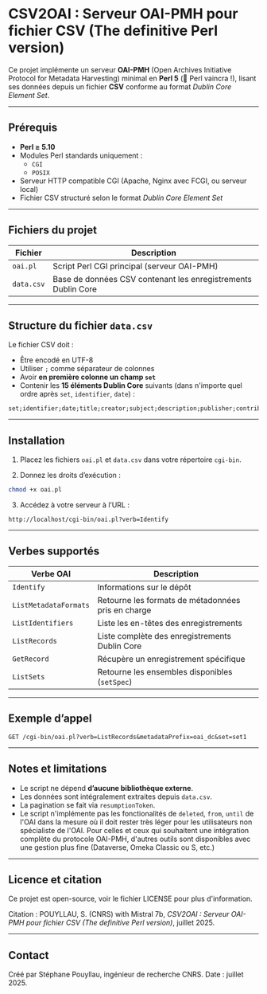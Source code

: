 # CSV2OAI : Serveur OAI-PMH pour fichier CSV (The definitive Perl version)

Ce projet implémente un serveur **OAI-PMH** (Open Archives Initiative Protocol for Metadata Harvesting) minimal en **Perl 5** (🐪 Perl vaincra !), lisant ses données depuis un fichier **CSV** conforme au format _Dublin Core Element Set_.

---

## Prérequis

- **Perl ≥ 5.10**
- Modules Perl standards uniquement :
  - `CGI`
  - `POSIX`
- Serveur HTTP compatible CGI (Apache, Nginx avec FCGI, ou serveur local)
- Fichier CSV structuré selon le format _Dublin Core Element Set_

---

## Fichiers du projet

| Fichier        | Description |
|----------------|-------------|
| `oai.pl`       | Script Perl CGI principal (serveur OAI-PMH) |
| `data.csv`     | Base de données CSV contenant les enregistrements Dublin Core |

---

## Structure du fichier `data.csv`

Le fichier CSV doit :

- Être encodé en UTF-8
- Utiliser `;` comme séparateur de colonnes
- Avoir **en première colonne un champ `set`**
- Contenir les **15 éléments Dublin Core** suivants (dans n'importe quel ordre après `set`, `identifier`, `date`) :

```csv
set;identifier;date;title;creator;subject;description;publisher;contributor;type;format;source;language;relation;coverage;rights
```

---

## Installation

1. Placez les fichiers `oai.pl` et `data.csv` dans votre répertoire `cgi-bin`.

2. Donnez les droits d’exécution :

```bash
chmod +x oai.pl
```

3. Accédez à votre serveur à l’URL :

```
http://localhost/cgi-bin/oai.pl?verb=Identify
```

---

## Verbes supportés

| Verbe OAI       | Description |
|------------------|-------------|
| `Identify`        | Informations sur le dépôt |
| `ListMetadataFormats` | Retourne les formats de métadonnées pris en charge |
| `ListIdentifiers`     | Liste les en-têtes des enregistrements |
| `ListRecords`         | Liste complète des enregistrements Dublin Core |
| `GetRecord`           | Récupère un enregistrement spécifique |
| `ListSets`            | Retourne les ensembles disponibles (`setSpec`) |

---

## Exemple d’appel

```http
GET /cgi-bin/oai.pl?verb=ListRecords&metadataPrefix=oai_dc&set=set1
```

---

## Notes et limitations

- Le script ne dépend **d’aucune bibliothèque externe**.
- Les données sont intégralement extraites depuis `data.csv`.
- La pagination se fait via `resumptionToken`.
- Le script n'implémente pas les fonctionalités de `deleted`, `from`, `until` de l'OAI dans la mesure où il doit rester très léger pour les utilisateurs non spécialiste de l'OAI. Pour celles et ceux qui souhaitent une intégration complète du protocole OAI-PMH, d'autres outils sont disponibles avec une gestion plus fine (Dataverse, Omeka Classic ou S, etc.)

---

## Licence et citation

Ce projet est open-source, voir le fichier LICENSE pour plus d'information.

Citation : POUYLLAU, S. (CNRS) with Mistral 7b, _CSV2OAI : Serveur OAI-PMH pour fichier CSV (The definitive Perl version)_, juillet 2025.

---

## Contact

Créé par Stéphane Pouyllau, ingénieur de recherche CNRS. 
Date : juillet 2025.

